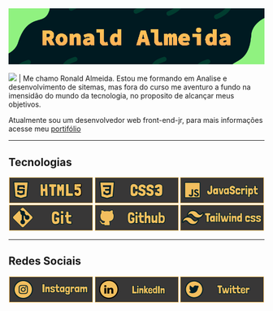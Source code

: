 <img src="./img/bannerReadme.png">

<img src="https://emojipedia-us.s3.amazonaws.com/source/skype/289/man_1f468.png" width="30"> | Me chamo Ronald Almeida. Estou me formando em Analise e desenvolvimento de sitemas, mas fora do curso me aventuro a fundo na imensidão do mundo da tecnologia, no proposito de alcançar meus objetivos.

Atualmente sou um desenvolvedor web front-end-jr, para mais informações acesse meu <a href="https://ronaldjga-portifolio.000webhostapp.com/">portifólio</a>

<hr height="15" color="#F2BF5E"></hr>

## Tecnologias
<p align="center">
    <img src="./img/htmlBanner.png"> <img src="./img/cssBanner.png"> <img src="./img/javascriptBanner.png"> <img src="./img/gitBanner.png"> <img src="./img/githubBanner.png"> <img src="./img/twBanner.png">
</p>

<hr height="15" color="#F2BF5E"></hr>

## Redes Sociais
<p align="center">
    <a width="165" href="https://www.instagram.com/Ronald_jga/"><img src="./img/instagramBanner.png"></a> <a width="165" href="https://www.linkedin.com/in/ronald-almeida-749198220/"><img src="./img/linkedinBanner.png"></a> <a width="165" href="https://twitter.com/_Ronaldjga"><img src="./img/twitterBanner.png"></a>
</p>